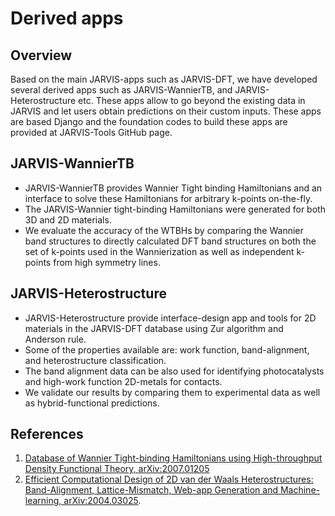 # Derived apps

## Overview

Based on the main JARVIS-apps such as JARVIS-DFT, we have developed several derived apps such as JARVIS-WannierTB, and JARVIS-Heterostructure etc.
These apps allow to go beyond the existing data in JARVIS and let users obtain predictions on their custom inputs. These apps are based Django
and the foundation codes to build these apps are provided at JARVIS-Tools GitHub page.

## JARVIS-WannierTB

 - JARVIS-WannierTB provides Wannier Tight binding Hamiltonians and an interface to solve these Hamiltonians for arbitrary k-points on-the-fly. 
 - The JARVIS-Wannier tight-binding Hamiltonians were generated for both 3D and 2D materials.
 - We evaluate the accuracy of the WTBHs by comparing the Wannier band structures to directly 
calculated DFT band structures on both the set of k-points used in 
the Wannierization as well as independent k-points from high symmetry lines.


## JARVIS-Heterostructure

 - JARVIS-Heterostructure provide interface-design app and tools for 2D materials in the JARVIS-DFT database using Zur algorithm and Anderson rule.
 - Some of the properties available are: work function, band-alignment, and heterostructure classification. 
 - The band alignment data can be also used for identifying photocatalysts and high-work function 2D-metals for contacts. 
 - We validate our results by comparing them to experimental data as well as hybrid-functional predictions.


## References
1. 	[Database of Wannier Tight-binding Hamiltonians using High-throughput Density Functional Theory, arXiv:2007.01205](https://arxiv.org/abs/2007.01205)
2. 	[Efficient Computational Design of 2D van der Waals Heterostructures: Band-Alignment, Lattice-Mismatch, Web-app Generation and Machine-learning, arXiv:2004.03025](https://arxiv.org/abs/2004.03025).

